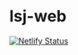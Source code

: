 # lsj-web

[![Netlify Status](https://api.netlify.com/api/v1/badges/23128050-c41c-4465-a93c-b7b62b3da994/deploy-status)](https://app.netlify.com/sites/learnstatswithjamovi/deploys)

